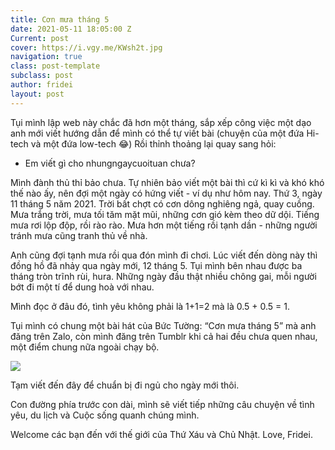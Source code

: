 ```yaml
---
title: Cơn mưa tháng 5
date: 2021-05-11 18:05:00 Z
Current: post
cover: https://i.vgy.me/KWsh2t.jpg
navigation: true
class: post-template
subclass: post
author: fridei
layout: post
---
```


Tụi mình lập web này chắc đã hơn một tháng, sắp xếp công việc một dạo anh mới viết hướng dẫn để mình có thể tự viết bài (chuyện của một đứa Hi-tech và một đứa low-tech 😂)
Rồi thỉnh thoảng lại quay sang hỏi:

* Em viết gì cho nhungngaycuoituan chưa?

Mình đành thủ thỉ bảo chưa.
Tự nhiên bảo viết một bài thì cứ kì kì và khó khó thế nào ấy, nên đợi một ngày có hứng viết - ví dụ như hôm nay.
Thứ 3, ngày 11 tháng 5 năm 2021.
Trời bất chợt có cơn dông nghiêng ngả, quay cuồng.
Mưa trắng trời, mưa tối tăm mặt mũi, những cơn gió kèm theo dữ dội. Tiếng mưa rơi lộp độp, rồi rào rào.
Mưa hơn một tiếng rồi tạnh dần - những người tránh mưa cũng tranh thủ về nhà.

Anh cũng đợi tạnh mưa rồi qua đón mình đi chơi.
Lúc viết đến dòng này thì đồng hồ đã nhảy qua ngày mới, 12 tháng 5. Tụi mình bên nhau được ba tháng tròn trĩnh rùi, hura.
Những ngày đầu thật nhiều chông gai, mỗi người bớt đi một tí để dung hoà với nhau.

Mình đọc ở đâu đó, tình yêu không phải là 1\+1=2 mà là 0.5 \+ 0.5 = 1.

Tụi mình có chung một bài hát của Bức Tường: “Cơn mưa tháng 5” mà anh đăng trên Zalo, còn mình đăng trên Tumblr khi cả hai đều chưa quen nhau, một điểm chung nữa ngoài chạy bộ.

[![](http://img.youtube.com/vi/tAKop-p210s/0.jpg)](http://www.youtube.com/watch?v=tAKop-p210s "Cơn mưa tháng 5")

Tạm viết đến đây để chuẩn bị đi ngủ cho ngày mới thôi.

Con đường phía trước con dài, mình sẽ viết tiếp những câu chuyện về tình yêu, du lịch và Cuộc sống quanh chúng mình.

Welcome các bạn đến với thế giới của Thứ Xáu và Chủ Nhật.
Love, Fridei.